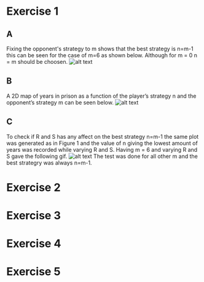 # Exercise 1
## A
Fixing the opponent's strategy to m shows that the best strategy is n=m-1 
this can be seen for the case of m=6 as shown below. Although for m = 0 
n = m should be choosen.
![alt text](?raw=true)
## B
A 2D map of years in prison as a function of the player’s strategy n and 
the opponent’s strategy m can be seen below.
![alt text](?raw=true)
## C
To check if R and S has any affect on the best strategy n=m-1 the same plot 
was generated as in Figure 1 and the value of n giving the lowest amount of 
years was recorded while varying R and S. Having m = 6 and varying R and S 
gave the following gif.
![alt text](?raw=true)
The test was done for all other m and the best strategry was always n=m-1.
# Exercise 2

# Exercise 3

# Exercise 4

# Exercise 5
